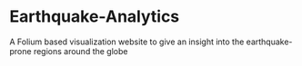 # Earthquake-Analytics
A Folium based visualization website to give an insight into the earthquake-prone regions around the globe
